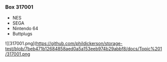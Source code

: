 ### Box 317001

- NES
- SEGA
- Nintendo 64
- Buttplugs

![[317001.png](https://github.com/phildickerson/storage-test/blob/7beb471b12684858aed0a5a153eeb974b29abbf8/docs/Topic%201/317001.png